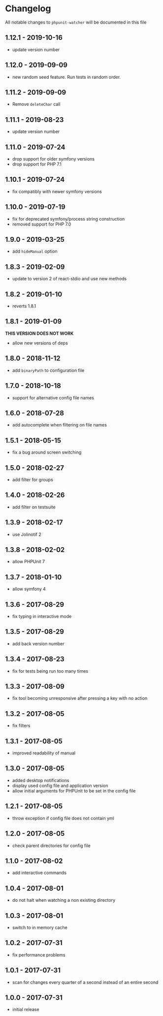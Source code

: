 # Changelog

All notable changes to `phpunit-watcher` will be documented in this file

## 1.12.1 - 2019-10-16

- update version number

## 1.12.0 - 2019-09-09

- new random seed feature. Run tests in random order.

## 1.11.2 - 2019-09-09

- Remove `deleteChar` call

## 1.11.1 - 2019-08-23

- update version number

## 1.11.0 - 2019-07-24

- drop support for older symfony versions
- drop support for PHP 7.1

## 1.10.1 - 2019-07-24

- fix compatibly with newer symfony versions

## 1.10.0 - 2019-07-19

- fix for deprecated symfony/process string construction
- removed support for PHP 7.0

## 1.9.0 - 2019-03-25

- add `hideManual` option

## 1.8.3 - 2019-02-09

- update to version 2 of react-stdio and use new methods

## 1.8.2 - 2019-01-10

- reverts 1.8.1

## 1.8.1 - 2019-01-09
**THIS VERSION DOES NOT WORK**

- allow new versions of deps

## 1.8.0 - 2018-11-12

- add `binaryPath` to configuration file

## 1.7.0 - 2018-10-18

- support for alternative config file names

## 1.6.0 - 2018-07-28

- add autocomplete when filtering on file names

## 1.5.1 - 2018-05-15

- fix a bug around screen switching

## 1.5.0 - 2018-02-27

- add filter for groups

## 1.4.0 - 2018-02-26

- add filter on testsuite

## 1.3.9 - 2018-02-17

- use Jolinotif 2

## 1.3.8 - 2018-02-02

- allow PHPUnit 7

## 1.3.7 - 2018-01-10

- allow symfony 4

## 1.3.6 - 2017-08-29

- fix typing in interactive mode

## 1.3.5 - 2017-08-29

- add back version number

## 1.3.4 - 2017-08-23

- fix for tests being run too many times

## 1.3.3 - 2017-08-09

- fix tool becoming unresponsive after pressing a key with no action

## 1.3.2 - 2017-08-05

- fix filters

## 1.3.1 - 2017-08-05

- improved readability of manual

## 1.3.0 - 2017-08-05

- added desktop notifications
- display used config file and application version
- allow initial arguments for PHPUnit to be set in the config file

## 1.2.1 - 2017-08-05

- throw exception if config file does not contain yml

## 1.2.0 - 2017-08-05

- check parent directories for config file

## 1.1.0 - 2017-08-02

- add interactive commands

## 1.0.4 - 2017-08-01

- do not halt when watching a non existing directory

## 1.0.3 - 2017-08-01

- switch to in memory cache

## 1.0.2 - 2017-07-31

- fix performance problems

## 1.0.1 - 2017-07-31

- scan for changes every quarter of a second instead of an entire second

## 1.0.0 - 2017-07-31

- initial release
